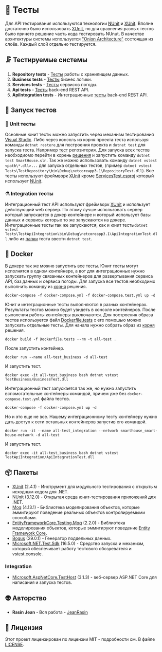 # 🔬 Тесты
Для API тестирования используются технологии [NUnit](https://github.com/nunit) и [XUnit](https://github.com/xunit/xunit). Вполне достаточно было использовать [XUnit](https://github.com/xunit/xunit), но для сравнения разных тестов было принето решение часть кода тестировать NUnut. В качестве архитектуры системы используется ["Onion Architecture"](https://jeffreypalermo.com/2008/07/the-onion-architecture-part-1/) состоящая из слоёв. Каждый слой отдельно тестируется.

## 🗜 Тестируемые системы
1. **Repository tests** - [Тесты](https://github.com/JeanRasin/SmartHouse/tree/master/Tests/TestRepository) работы с хранилищем данных.
2. **Business tests** - [Тесты](https://github.com/JeanRasin/SmartHouse/tree/master/Tests/TestBusiness) бизнес логики.
3. **Services tests** - [Тесты](https://github.com/JeanRasin/SmartHouse/tree/master/Tests/TestServices) сервисов погоды.
4. **Api tests** - [Тесты](https://github.com/JeanRasin/SmartHouse/tree/master/Tests/TestApi) back-end REST API.
5. **ApiIntegration tests** - Интеграционные [тесты](https://github.com/JeanRasin/SmartHouse/tree/master/Tests/TestApiIntegration)  back-end REST API.

## 🚀 Запуск тестов
### 🧪 Unit тесты
Основные юнит тесты можно запустить через механизм тестирования [Visual Studio](https://visualstudio.github.com/). Либо через консоль из корня проекта теста используя команды 
`dotnet restore` для построения проекта и `dotnet test` для запуска теста. Например [тест](TestRepository) репозитория. Для запуска всех тестов необходиомо перейти в корень [решения](https://github.com/JeanRasin/SmartHouse) и запустить команду `dotnet test SmartHouse.sln`. Так же можно использовать команду `dotnet vstest <path\*.dll>...` для запуска отдельных тестов, (пример `dotnet vstest Tests\TestRepository\bin\Debug\netcoreapp3.1\RepositoryTest.dll`).
Все тесты используют фреймворк [XUnit](https://github.com/xunit/xunit) кроме [ServicesTest.csproj](https://github.com/JeanRasin/SmartHouse/blob/master/Tests/TestServices/ServicesTest.csproj) который использует [NUnit](https://github.com/nunit).

### ⚗️ Integration тесты
Интеграционный тест API используют фреймворк [XUnit](https://github.com/xunit/xunit) и использует действующий web сервер. По этому лучше использовать сервер который запускается в докер контейнере и который использует базы данных и сервисы которые то же запускаются на докере. Интеграционные тесты так же запускаются, как и юнит  тесты`dotnet vstest Tests\TestApiIntegration\bin\Debug\netcoreapp3.1\ApiIntegrationTest.dll` либо из [папки](https://github.com/JeanRasin/SmartHouse/tree/master/Tests/TestApiIntegration) теста ввести `dotnet test`.

## 🐳 Docker
В докере так же можно запустить все тесты. Юнит тесты могут исполнятся в одном контейнере, а вот для интеграционных нужно запускать группу связанных контейнеров для развертывания сервиса API, баз данных и сервиса погоды. Для запуска все тестов необходимо выполнить команду из [корня](https://github.com/JeanRasin/SmartHouse) решения.
```docker-compose
docker-compose -f docker-compose.yml -f docker-compose.test.yml up -d
```
Юнит и интеграционные тесты выполняются в разных контейнерах. Результаты тестов можно будет увидеть в консоле контейнеров. После выполения работы контейнеры выключаются.
Для построения образа тестов используется файл [Dockerfile.tests](https://github.com/JeanRasin/SmartHouse/blob/master/Dockerfile.tests) с его помошью можно запускать отдельные тесты.
Для начала нужно собрать образ из [корня](https://github.com/JeanRasin/SmartHouse) решения.
```docker
docker build -f Dockerfile.tests --rm -t all-test .
```
После запустить контейнер.
```docker
docker run --name all-test_business -d all-test
```
И запустить тест.
```docker
docker exec -it all-test_business bash dotnet vstest TestBusiness/BusinessTest.dll
```
Интеграционный тест запускается так же, но нужно запустить вспомогательные контейнеры командой, причем уже без `docker-compose.test.yml` файла тестов.
```docker-compose
docker-compose -f docker-compose.yml up -d
```
Но и это еще не все. Нашему интеграционному тесту контейнеру нужно дать доступ к сети остальных контейнеров запустив его командой.
```docker
docker run -it --name all-test_integration --network smarthouse_smart-house-network -d all-test
```
 И запустить тест.
```docker
docker exec -it all-test_business bash dotnet vstest TestApiIntegration/ApiIntegrationTest.dll
```
## 📦 Пакеты
* [XUnit](https://github.com/xunit/xunit) (2.4.1) - Инструмент для модульного тестирования с открытым исходным кодом для .NET.
* [NUnit](https://github.com/nunit) (3.12.0) - Открытая среда юнит-тестирования приложений для .NET.
* [Moq](https://github.com/moq/moq4) (4.13.1) - Библиотека моделирования объектов, которые эммитируют поведение реальных объектов контролируемыми способами.
* [EntityFrameworkCore.Testing.Moq](https://github.com/rgvlee/EntityFrameworkCore.Testing) (2.2.0) - Библиотека моделирования объектов, которые эммитируют поведение [Entity Framework Core](https://github.com/dotnet/efcore).
* [Bogus](https://github.com/bchavez/Bogus) (29.0.1) - Генератор поддельных данных.
* [Microsoft.NET.Test.Sdk](https://github.com/microsoft/vstest) (16.5.0) - Средство запуска и механизм, который обеспечивает работу тестового обозревателя и vstest.console.

### Integration
* [Microsoft.AspNetCore.TestHost](https://github.com/aspnet/Hosting/tree/master/src/Microsoft.AspNetCore.TestHost) (3.1.3) - веб-сервер ASP.NET Core для написания и запуска тестов.

## 👽 Авторство
 * **Rasin Jean** - Вся работа - [JeanRasin](https://github.com/JeanRasin)
 
## 📜 Лицензия
Этот проект лицензирован по лицензии MIT - подробности см. В файле [LICENSE](https://github.com/JeanRasin/SmartHouse/blob/master/LICENSE).
